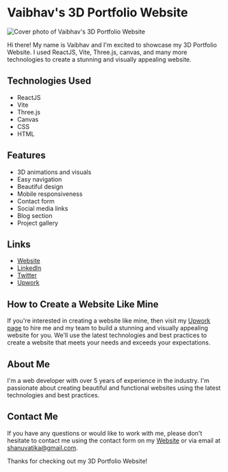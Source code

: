 # Vaibhav's 3D Portfolio Website

![Cover photo of Vaibhav's 3D Portfolio Website](https://i.ytimg.com/vi/dA2jHIMWnCE/maxresdefault.jpg)

Hi there! My name is Vaibhav and I'm excited to showcase my 3D Portfolio Website. I used ReactJS, Vite, Three.js, canvas, and many more technologies to create a stunning and visually appealing website.

## Technologies Used

- ReactJS
- Vite
- Three.js
- Canvas
- CSS
- HTML

## Features

- 3D animations and visuals
- Easy navigation
- Beautiful design
- Mobile responsiveness
- Contact form
- Social media links
- Blog section
- Project gallery

## Links

- [Website](https://aesthetic-starlight-bd73a4.netlify.app/)
- [LinkedIn](https://www.linkedin.com/in/shanuv000/)
- [Twitter](https://twitter.com/shanuv000)
- [Upwork](https://www.upwork.com/services/product/development-it-a-3d-portfolio-from-three-js-and-react-technology-1648753678554021888?ref=project_share)

## How to Create a Website Like Mine

If you're interested in creating a website like mine, then visit my [Upwork page](https://www.upwork.com/services/product/development-it-a-3d-portfolio-from-three-js-and-react-technology-1648753678554021888?ref=project_share) to hire me and my team to build a stunning and visually appealing website for you. We'll use the latest technologies and best practices to create a website that meets your needs and exceeds your expectations.

## About Me

I'm a web developer with over 5 years of experience in the industry. I'm passionate about creating beautiful and functional websites using the latest technologies and best practices.

## Contact Me

If you have any questions or would like to work with me, please don't hesitate to contact me using the contact form on my [Website](https://aesthetic-starlight-bd73a4.netlify.app/) or via email at shanuvatika@gmail.com.

Thanks for checking out my 3D Portfolio Website!
